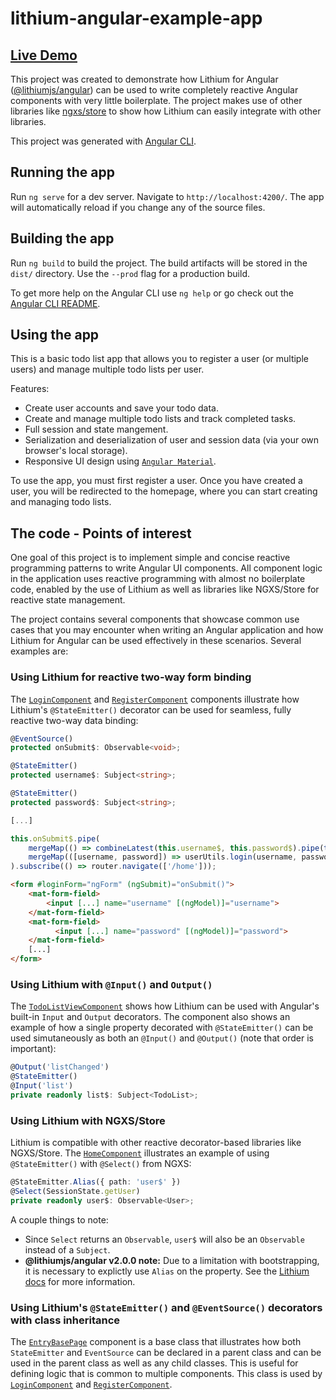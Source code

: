 # lithium-angular-example-app

## **[Live Demo](https://lvlyke.github.io/lithium-angular-example-app)**

This project was created to demonstrate how Lithium for Angular ([@lithiumjs/angular](https://github.com/lVlyke/lithium-angular)) can be used to write completely reactive Angular components with very little boilerplate. The project makes use of other libraries like [ngxs/store](https://github.com/ngxs/store) to show how Lithium can easily integrate with other libraries.

This project was generated with [Angular CLI](https://github.com/angular/angular-cli).

## Running the app

Run `ng serve` for a dev server. Navigate to `http://localhost:4200/`. The app will automatically reload if you change any of the source files.

## Building the app

Run `ng build` to build the project. The build artifacts will be stored in the `dist/` directory. Use the `--prod` flag for a production build.

To get more help on the Angular CLI use `ng help` or go check out the [Angular CLI README](https://github.com/angular/angular-cli/blob/master/README.md).

## Using the app

This is a basic todo list app that allows you to register a user (or multiple users) and manage multiple todo lists per user.

Features:

* Create user accounts and save your todo data.
* Create and manage multiple todo lists and track completed tasks.
* Full session and state mangement.
* Serialization and deserialization of user and session data (via your own browser's local storage).
* Responsive UI design using [```Angular Material```](https://material.angular.io/).

To use the app, you must first register a user. Once you have created a user, you will be redirected to the homepage, where you can start creating and managing todo lists.

## The code - Points of interest

One goal of this project is to implement simple and concise reactive programming patterns to write Angular UI components. All component logic in the application uses reactive programming with almost no boilerplate code, enabled by the use of Lithium as well as libraries like NGXS/Store for reactive state management.

The project contains several components that showcase common use cases that you may encounter when writing an Angular application and how Lithium for Angular can be used effectively in these scenarios. Several examples are:

### Using Lithium for reactive two-way form binding

The [```LoginComponent```](https://github.com/lVlyke/lithium-angular-example-app/blob/master/src/app/pages/login/login.component.ts) and [```RegisterComponent```](https://github.com/lVlyke/lithium-angular-example-app/blob/master/src/app/pages/register/register.component.ts) components illustrate how Lithium's ```@StateEmitter()``` decorator can be used for seamless, fully reactive two-way data binding:

```ts
@EventSource()
protected onSubmit$: Observable<void>;

@StateEmitter()
protected username$: Subject<string>;

@StateEmitter()
protected password$: Subject<string>;

[...]

this.onSubmit$.pipe(
    mergeMap(() => combineLatest(this.username$, this.password$).pipe(take(1))),
    mergeMap(([username, password]) => userUtils.login(username, password).pipe([...]))
).subscribe(() => router.navigate(['/home']));
```

```html
<form #loginForm="ngForm" (ngSubmit)="onSubmit()">
    <mat-form-field>
        <input [...] name="username" [(ngModel)]="username">
    </mat-form-field>
    <mat-form-field>
          <input [...] name="password" [(ngModel)]="password">
    </mat-form-field>
    [...]
</form>
```

### Using Lithium with ```@Input()``` and ```Output()```

The [```TodoListViewComponent```](https://github.com/lVlyke/lithium-angular-example-app/blob/master/src/app/shared/todo-list-view/todo-list-view.component.ts) shows how Lithium can be used with Angular's built-in ```Input``` and ```Output``` decorators. The component also shows an example of how a single property decorated with ```@StateEmitter()``` can be used simutaneously as both an ```@Input()``` and ```@Output()``` (note that order is important):

```ts
@Output('listChanged')
@StateEmitter()
@Input('list')
private readonly list$: Subject<TodoList>;
```

### Using Lithium with NGXS/Store

Lithium is compatible with other reactive decorator-based libraries like NGXS/Store. The [```HomeComponent```](https://github.com/lVlyke/lithium-angular-example-app/blob/master/src/app/pages/home/home.component.ts#L46) illustrates an example of using ```@StateEmitter()``` with ```@Select()``` from NGXS:

```ts
@StateEmitter.Alias({ path: 'user$' })
@Select(SessionState.getUser)
private readonly user$: Observable<User>;
```

A couple things to note:

* Since ```Select``` returns an ```Observable```, ```user$``` will also be an ```Observable``` instead of a ```Subject```.
* **@lithiumjs/angular v2.0.0 note:** Due to a limitation with bootstrapping, it is necessary to explictly use ```Alias``` on the property. See the [Lithium docs](https://github.com/lVlyke/lithium-angular#stateemitter) for more information.

### Using Lithium's ```@StateEmitter()``` and ```@EventSource()``` decorators with class inheritance

The [```EntryBasePage```](https://github.com/lVlyke/lithium-angular-example-app/blob/master/src/app/pages/base/entry/entry-base-page.ts) component is a base class that illustrates how both ```StateEmitter``` and ```EventSource``` can be declared in a parent class and can be used in the parent class as well as any child classes. This is useful for defining logic that is common to multiple components. This class is used by [```LoginComponent```](https://github.com/lVlyke/lithium-angular-example-app/blob/master/src/app/pages/login/login.component.ts) and [```RegisterComponent```](https://github.com/lVlyke/lithium-angular-example-app/blob/master/src/app/pages/register/register.component.ts).